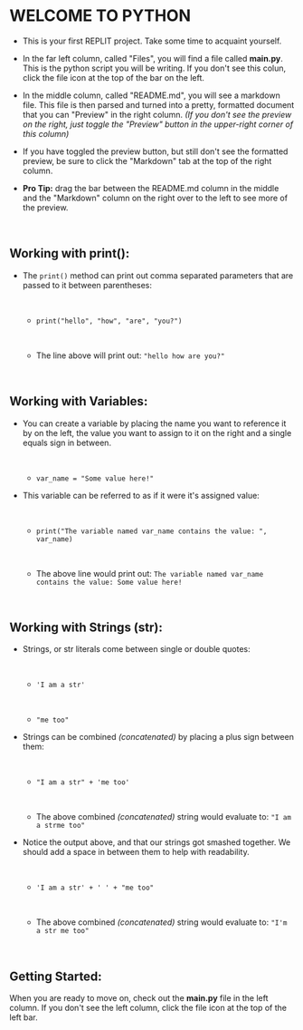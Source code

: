# WELCOME TO PYTHON
* This is your first REPLIT project. Take some time to acquaint yourself.


* In the far left column, called "Files", you will find a file called **main.py**. This is the python script you will be writing. If you don't see this colun, click the file icon at the top of the bar on the left.


* In the middle column, called "README.md", you will see a markdown file. This file is then parsed and turned into a pretty, formatted document that you can "Preview" in the right column. *(If you don't see the preview on the right, just toggle the "Preview" button in the upper-right corner of this column)* 


* If you have toggled the preview button, but still don't see the formatted preview, be sure to click the "Markdown" tab at the top of the right column.


* **Pro Tip:** drag the bar between the README.md column in the middle and the "Markdown" column on the right over to the left to see more of the preview.

&nbsp;
## Working with print():

* The `print()` method can print out comma separated parameters that are passed to it between parentheses:
  
  &nbsp;
  * `print("hello", "how", "are", "you?")`
  
  &nbsp;
  * The line above will print out: `"hello how are you?"`

&nbsp;
## Working with Variables:

* You can create a variable by placing the name you want to reference it by on the left, the value you want to assign to it on the right and a single equals sign in between.
  
  &nbsp;
  * `var_name = "Some value here!"`


* This variable can be referred to as if it were it's assigned value:
  
  &nbsp;
  * `print("The variable named var_name contains the value: ", var_name)`
  
  &nbsp;
  * The above line would print out: `The variable named var_name contains the value: Some value here!`

&nbsp;
## Working with Strings (str):
* Strings, or str literals come between single or double quotes:

  &nbsp;
  * `'I am a str'`
  
  &nbsp;
  * `"me too"`


* Strings can be combined *(concatenated)* by placing a plus sign between them:

  &nbsp;
  * `"I am a str" + 'me too'`

  &nbsp;
  * The above combined *(concatenated)* string would evaluate to: `"I am a strme too"`


* Notice the output above, and that our strings got smashed together. We should add a space in between them to help with readability. 

  &nbsp;
  * `'I am a str' + ' ' + "me too"`

  &nbsp;
  * The above combined *(concatenated)* string would evaluate to: `"I'm a str me too"`

&nbsp;
## Getting Started:
When you are ready to move on, check out the **main.py** file in the left column. If you don't see the left column, click the file icon at the top of the left bar.
